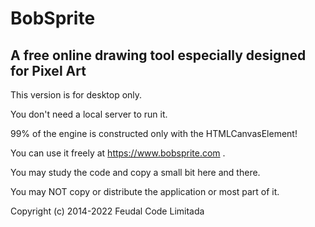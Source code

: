 # BobSprite
A free online drawing tool especially designed for Pixel Art
------------------------------------------------------------

This version is for desktop only.

You don't need a local server to run it.

99% of the engine is constructed only with the HTMLCanvasElement!

You can use it freely at https://www.bobsprite.com .

You may study the code and copy a small bit here and there.

You may NOT copy or distribute the application or most part of it.




Copyright (c) 2014-2022 Feudal Code Limitada
